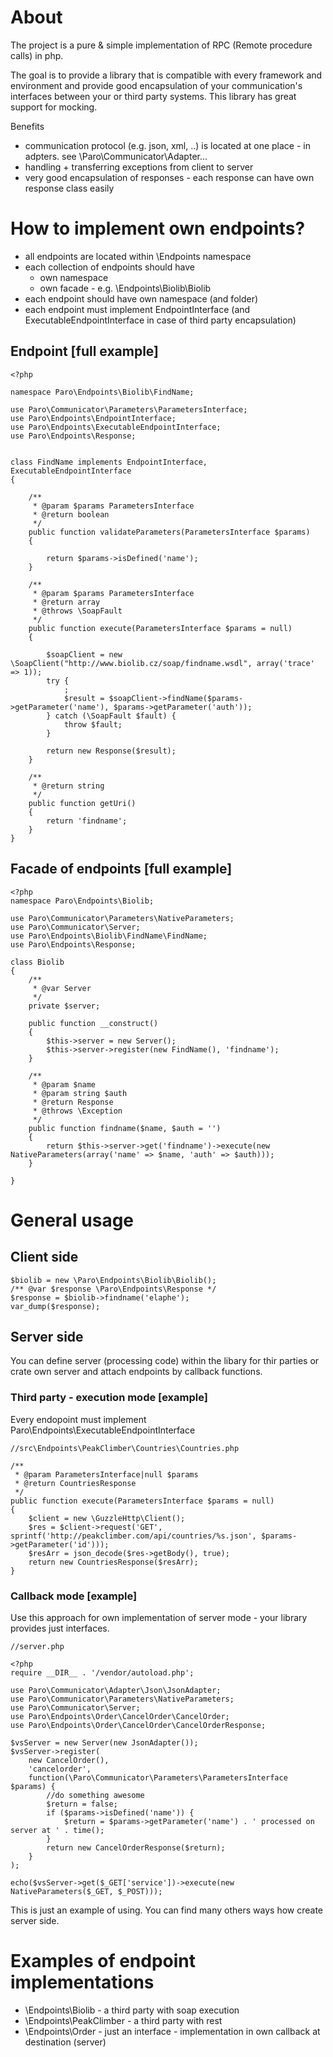 # About

The project is a pure &amp; simple implementation of RPC (Remote procedure calls) in php.

The goal is to provide a library that is compatible with every framework and environment and provide good encapsulation 
of your communication's interfaces between your or third party systems. This library has great support for mocking.

Benefits
- communication protocol (e.g. json, xml, ..) is located at one place - in adpters. see \Paro\Communicator\Adapter\...
- handling + transferring exceptions from client to server
- very good encapsulation of responses - each response can have own response class easily

# How to implement own endpoints?
- all endpoints are located within \Endpoints namespace
- each collection of endpoints should have
    - own namespace
    - own facade - e.g. \Endpoints\Biolib\Biolib
- each endpoint should have own namespace (and folder)
- each endpoint must implement EndpointInterface (and ExecutableEndpointInterface in case of third party encapsulation)

## Endpoint [full example]
    <?php
    
    namespace Paro\Endpoints\Biolib\FindName;
    
    use Paro\Communicator\Parameters\ParametersInterface;
    use Paro\Endpoints\EndpointInterface;
    use Paro\Endpoints\ExecutableEndpointInterface;
    use Paro\Endpoints\Response;
    
    
    class FindName implements EndpointInterface, ExecutableEndpointInterface
    {
    
        /**
         * @param $params ParametersInterface
         * @return boolean
         */
        public function validateParameters(ParametersInterface $params)
        {
    
            return $params->isDefined('name');
        }
    
        /**
         * @param $params ParametersInterface
         * @return array
         * @throws \SoapFault
         */
        public function execute(ParametersInterface $params = null)
        {
    
            $soapClient = new \SoapClient("http://www.biolib.cz/soap/findname.wsdl", array('trace' => 1));
            try {
                ;
                $result = $soapClient->findName($params->getParameter('name'), $params->getParameter('auth'));
            } catch (\SoapFault $fault) {
                throw $fault;
            }
    
            return new Response($result);
        }
    
        /**
         * @return string
         */
        public function getUri()
        {
            return 'findname';
        }
    }
    
## Facade of endpoints [full example]
    <?php
    namespace Paro\Endpoints\Biolib;
    
    use Paro\Communicator\Parameters\NativeParameters;
    use Paro\Communicator\Server;
    use Paro\Endpoints\Biolib\FindName\FindName;
    use Paro\Endpoints\Response;
    
    class Biolib
    {
        /**
         * @var Server
         */
        private $server;
    
        public function __construct()
        {
            $this->server = new Server();
            $this->server->register(new FindName(), 'findname');
        }
    
        /**
         * @param $name
         * @param string $auth
         * @return Response
         * @throws \Exception
         */
        public function findname($name, $auth = '')
        {
            return $this->server->get('findname')->execute(new NativeParameters(array('name' => $name, 'auth' => $auth)));
        }
    
    }
    
# General usage

## Client side
    $biolib = new \Paro\Endpoints\Biolib\Biolib();
    /** @var $response \Paro\Endpoints\Response */
    $response = $biolib->findname('elaphe');
    var_dump($response);

## Server side
You can define server (processing code) within the libary for thir parties or crate own server and attach endpoints 
by callback functions.
    
### Third party - execution mode [example]
Every endopoint must implement Paro\Endpoints\ExecutableEndpointInterface

    //src\Endpoints\PeakClimber\Countries\Countries.php
    
    /**
     * @param ParametersInterface|null $params
     * @return CountriesResponse
     */
    public function execute(ParametersInterface $params = null)
    {
        $client = new \GuzzleHttp\Client();
        $res = $client->request('GET', sprintf('http://peakclimber.com/api/countries/%s.json', $params->getParameter('id')));
        $resArr = json_decode($res->getBody(), true);
        return new CountriesResponse($resArr);
    }


### Callback mode [example]
Use this approach for own implementation of server mode - your library provides just interfaces.

    //server.php
    
    <?php
    require __DIR__ . '/vendor/autoload.php';
    
    use Paro\Communicator\Adapter\Json\JsonAdapter;
    use Paro\Communicator\Parameters\NativeParameters;
    use Paro\Communicator\Server;
    use Paro\Endpoints\Order\CancelOrder\CancelOrder;
    use Paro\Endpoints\Order\CancelOrder\CancelOrderResponse;
    
    $vsServer = new Server(new JsonAdapter());
    $vsServer->register(
        new CancelOrder(),
        'cancelorder',
        function(\Paro\Communicator\Parameters\ParametersInterface $params) {
            //do something awesome
            $return = false;
            if ($params->isDefined('name')) {
                $return = $params->getParameter('name') . ' processed on server at ' . time();
            }
            return new CancelOrderResponse($return);
        }
    );
    
    echo($vsServer->get($_GET['service'])->execute(new NativeParameters($_GET, $_POST)));
    
This is just an example of using. You can find many others ways how create server side.

# Examples of endpoint implementations
- \Endpoints\Biolib - a third party with soap execution
- \Endpoints\PeakClimber - a third party with rest 
- \Endpoints\Order - just an interface - implementation in own callback at destination (server)
    